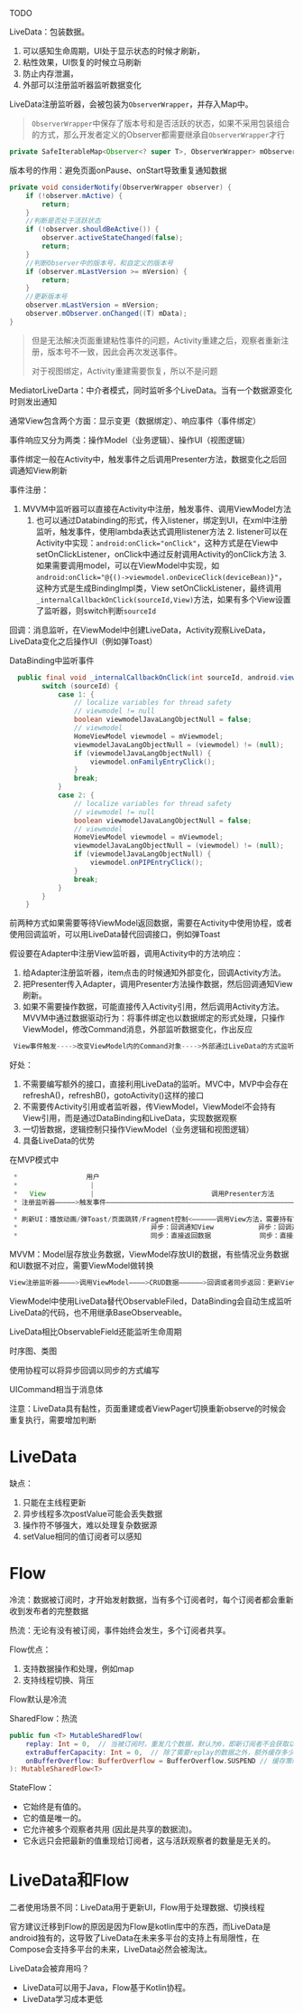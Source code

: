 TODO

 LiveData：包装数据。

  1. 可以感知生命周期，UI处于显示状态的时候才刷新，
  2. 粘性效果，UI恢复的时候立马刷新
  3. 防止内存泄漏，
  4. 外部可以注册监听器监听数据变化

LiveData注册监听器，会被包装为`ObserverWrapper`，并存入Map中。

> `ObserverWrapper`中保存了版本号和是否活跃的状态，如果不采用包装组合的方式，那么开发者定义的Observer都需要继承自`ObserverWrapper`才行

```java
private SafeIterableMap<Observer<? super T>, ObserverWrapper> mObservers = new SafeIterableMap<>();
```

版本号的作用：避免页面onPause、onStart导致重复通知数据

```java
private void considerNotify(ObserverWrapper observer) {
    if (!observer.mActive) {
        return;
    }
    //判断是否处于活跃状态
    if (!observer.shouldBeActive()) {
        observer.activeStateChanged(false);
        return;
    }
    //判断Observer中的版本号，和自定义的版本号
    if (observer.mLastVersion >= mVersion) {
        return;
    }
    //更新版本号
    observer.mLastVersion = mVersion;
    observer.mObserver.onChanged((T) mData);
}
```

> 但是无法解决页面重建粘性事件的问题，Activity重建之后，观察者重新注册，版本号不一致，因此会再次发送事件。
>
> 对于视图绑定，Activity重建需要恢复，所以不是问题

MediatorLiveDarta：中介者模式，同时监听多个LiveData。当有一个数据源变化时则发出通知

通常View包含两个方面：显示变更（数据绑定）、响应事件（事件绑定）

事件响应又分为两类：操作Model（业务逻辑）、操作UI（视图逻辑）

事件绑定一般在Activity中，触发事件之后调用Presenter方法，数据变化之后回调通知View刷新

事件注册：

  1. MVVM中监听器可以直接在Activity中注册，触发事件、调用ViewModel方法
        1. 也可以通过Databinding的形式，传入listener，绑定到UI，在xml中注册监听，触发事件，使用lambda表达式调用listener方法
           2. listener可以在Activity中实现：`android:onClick="onClick"`，这种方式是在View中setOnClickListener，onClick中通过反射调用Activity的onClick方法
           3. 如果需要调用model，可以在ViewModel中实现，如`android:onClick="@{()->viewmodel.onDeviceClick(deviceBean)}"`，这种方式是生成BindingImpl类，View setOnClickListener，最终调用`_internalCallbackOnClick(sourceId,View)`方法，如果有多个View设置了监听器，则switch判断`sourceId`

回调：消息监听，在ViewModel中创建LiveData，Activity观察LiveData，LiveData变化之后操作UI（例如弹Toast）

DataBinding中监听事件

```java
  public final void _internalCallbackOnClick(int sourceId, android.view.View callbackArg_0) {
        switch (sourceId) {
            case 1: {
                // localize variables for thread safety
                // viewmodel != null
                boolean viewmodelJavaLangObjectNull = false;
                // viewmodel
                HomeViewModel viewmodel = mViewmodel;
                viewmodelJavaLangObjectNull = (viewmodel) != (null);
                if (viewmodelJavaLangObjectNull) {
                    viewmodel.onFamilyEntryClick();
                }
                break;
            }
            case 2: {
                // localize variables for thread safety
                // viewmodel != null
                boolean viewmodelJavaLangObjectNull = false;
                // viewmodel
                HomeViewModel viewmodel = mViewmodel;
                viewmodelJavaLangObjectNull = (viewmodel) != (null);
                if (viewmodelJavaLangObjectNull) {
                    viewmodel.onPIPEntryClick();
                }
                break;
            }
        }
    }
```

 前两种方式如果需要等待ViewModel返回数据，需要在Activity中使用协程，或者使用回调监听，可以用LiveData替代回调接口，例如弹Toast

假设要在Adapter中注册View监听器，调用Activity中的方法响应：
  1. 给Adapter注册监听器，item点击的时候通知外部变化，回调Activity方法。
  2. 把Presenter传入Adapter，调用Presenter方法操作数据，然后回调通知View刷新。
 1. 如果不需要操作数据，可能直接传入Activity引用，然后调用Activity方法。
    MVVM中通过数据驱动行为：将事件绑定也以数据绑定的形式处理，只操作ViewModel，修改Command消息，外部监听数据变化，作出反应

```java
 View事件触发---->改变ViewModel内的Command对象---->外部通过LiveData的方式监听Command变化---->根据Command内容改变UI
```

 好处：

1. 不需要编写额外的接口，直接利用LiveData的监听。MVC中，MVP中会存在refreshA()，refreshB()，gotoActivity()这样的接口
2. 不需要传Activity引用或者监听器，传ViewModel，ViewModel不会持有View引用，而是通过DataBinding和LiveData，实现数据观察
3. 一切皆数据，逻辑控制只操作ViewModel（业务逻辑和视图逻辑）
4. 具备LiveData的优势

 在MVP模式中

```java
 *                 用户
 *                  |
 *   View           |                             调用Presenter方法        Model
 * 注册监听器—————>触发事件————————————————————————————————————————————————>CRUD数据
 *
 * 刷新UI：播放动画/弹Toast/页面跳转/Fragment控制<——————调用View方法，需要持有View—————————————
 *                                 异步：回调通知View           异步：回调通知Presenter
 *                                 同步：直接返回数据            同步：直接返回数据
```

MVVM：Model层存放业务数据，ViewModel存放UI的数据，有些情况业务数据和UI数据不对应，需要ViewModel做转换

```java
View注册监听器————>调用ViewModel————>CRUD数据——————>回调或者同步返回：更新ViewModel数据——————>通过LiveData手动注册监听，观察数据作出行为、DataBinding notifyChange观察数据刷新显示(不需要持有View)--->刷新UI
```

ViewModel中使用LiveData替代ObservableFiled，DataBinding会自动生成监听LiveData的代码，也不用继承BaseObserveable。

LiveData相比ObservableField还能监听生命周期

时序图、类图

使用协程可以将异步回调以同步的方式编写

UICommand相当于消息体

注意：LiveData具有黏性，页面重建或者ViewPager切换重新observe的时候会重复执行，需要增加判断



# LiveData

缺点：

1. 只能在主线程更新
2. 异步线程多次postValue可能会丢失数据
3. 操作符不够强大，难以处理复杂数据源
4. setValue相同的值订阅者可以感知

# Flow

冷流：数据被订阅时，才开始发射数据，当有多个订阅者时，每个订阅者都会重新收到发布者的完整数据

热流：无论有没有被订阅，事件始终会发生，多个订阅者共享。

Flow优点：

1. 支持数据操作和处理，例如map
2. 支持线程切换、背压

Flow默认是冷流

SharedFlow：热流

```kotlin
public fun <T> MutableSharedFlow(
    replay: Int = 0,  // 当被订阅时，重发几个数据，默认为0，即新订阅者不会获取以前的数据
    extraBufferCapacity: Int = 0,  // 除了需要replay的数据之外，额外缓存多少个数据，默认为0
    onBufferOverflow: BufferOverflow = BufferOverflow.SUSPEND // 缓存策略，缓冲区满了之后如何处理，默认挂起
): MutableSharedFlow<T>
```

StateFlow：

- 它始终是有值的。
- 它的值是唯一的。
- 它允许被多个观察者共用 (因此是共享的数据流)。
- 它永远只会把最新的值重现给订阅者，这与活跃观察者的数量是无关的。

# LiveData和Flow

二者使用场景不同：LiveData用于更新UI，Flow用于处理数据、切换线程

官方建议迁移到Flow的原因是因为Flow是kotlin库中的东西，而LiveData是android独有的，这导致了LiveData在未来多平台的支持上有局限性，在Compose会支持多平台的未来，LiveData必然会被淘汰。

LiveData会被弃用吗？

* LiveData可以用于Java，Flow基于Kotlin协程。
* LiveData学习成本更低
